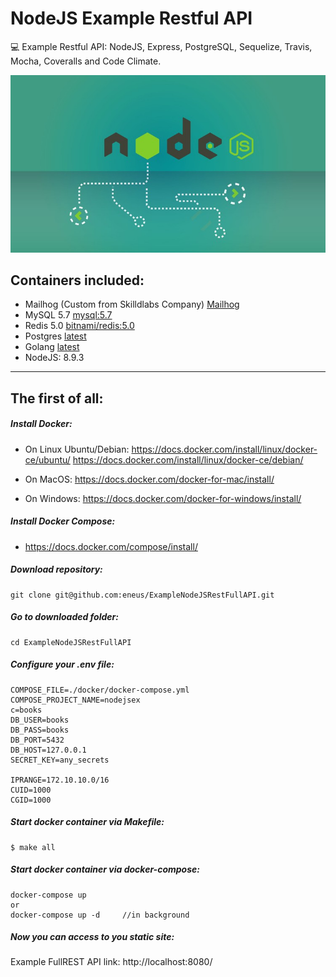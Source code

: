 # NodeJS Example Restful API 
:computer: Example Restful API: NodeJS, Express, PostgreSQL, Sequelize, Travis, Mocha, Coveralls and Code Climate.


![](./NodeJS.jpg)

## Containers included:

- Mailhog (Custom from Skilldlabs Company) [Mailhog](https://hub.docker.com/r/skilldlabs/mailhog)
- MySQL 5.7 [mysql:5.7](https://hub.docker.com/_/mysql)
- Redis 5.0 [bitnami/redis:5.0](https://hub.docker.com/r/bitnami/redis/)
- Postgres [latest](https://hub.docker.com/_/postgres)
- Golang [latest](https://hub.docker.com/_/golang)
- NodeJS: 8.9.3
------

## The first of all:
##### Install Docker:
- On Linux Ubuntu/Debian:
  https://docs.docker.com/install/linux/docker-ce/ubuntu/ 
  https://docs.docker.com/install/linux/docker-ce/debian/

- On MacOS:
  https://docs.docker.com/docker-for-mac/install/

- On Windows:
  https://docs.docker.com/docker-for-windows/install/

##### Install Docker Compose:
- https://docs.docker.com/compose/install/

##### Download repository:

```
git clone git@github.com:eneus/ExampleNodeJSRestFullAPI.git
```

##### Go to downloaded folder:

```
cd ExampleNodeJSRestFullAPI
```

##### Configure your .env file:

```
COMPOSE_FILE=./docker/docker-compose.yml
COMPOSE_PROJECT_NAME=nodejsex
c=books
DB_USER=books
DB_PASS=books
DB_PORT=5432
DB_HOST=127.0.0.1
SECRET_KEY=any_secrets

IPRANGE=172.10.10.0/16
CUID=1000
CGID=1000

```

##### Start docker container via Makefile:

```
$ make all
```

##### Start docker container via docker-compose:

```
docker-compose up
or
docker-compose up -d     //in background
```

##### Now you can access to you static site:

Example FullREST API link: http://localhost:8080/
